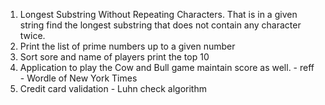 1) Longest Substring Without Repeating Characters. That is in a given string find the longest substring that does not contain any character twice.
2) Print the list of prime numbers up to a given number
3) Sort sore and name of players print the top 10
4) Application to play the Cow and Bull game maintain score as well. - reff - Wordle of New York Times
5) Credit card validation - Luhn check algorithm
